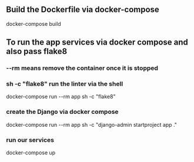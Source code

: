 ## Build the Dockerfile via docker-compose

docker-compose build

## To run the app services via docker compose and also pass flake8

### --rm means remove the container once it is stopped

### sh -c "flake8" run the linter via the shell

docker-compose run --rm app sh -c "flake8"

### create the Django via docker compose

docker-compose run --rm app sh -c "django-admin startproject app ."

### run our services

docker-compose up

###
